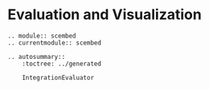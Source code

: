 # Evaluation and Visualization

```{eval-rst}
.. module:: scembed
.. currentmodule:: scembed

.. autosummary::
    :toctree: ../generated

    IntegrationEvaluator
```
